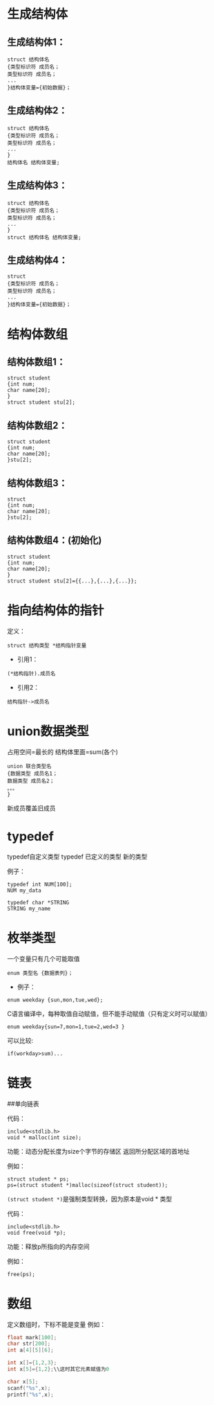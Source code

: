 # 生成结构体
## 生成结构体1：

```
struct 结构体名
{类型标识符 成员名；
类型标识符 成员名；
...
}结构体变量={初始数据}；
```
## 生成结构体2：
```
struct 结构体名
{类型标识符 成员名；
类型标识符 成员名；
...
}
结构体名 结构体变量;
```

## 生成结构体3：
```
struct 结构体名
{类型标识符 成员名；
类型标识符 成员名；
...
}
struct 结构体名 结构体变量;
```

## 生成结构体4：
```
struct
{类型标识符 成员名；
类型标识符 成员名；
...
}结构体变量={初始数据}；
```

# 结构体数组
## 结构体数组1：
```
struct student
{int num;
char name[20];
}
struct student stu[2];
```
## 结构体数组2：
```
struct student
{int num;
char name[20];
}stu[2];
```

## 结构体数组3：
```
struct
{int num;
char name[20];
}stu[2];
```

## 结构体数组4：(初始化)
```
struct student
{int num;
char name[20];
}
struct student stu[2]={{...},{...},{...}};
```


# 指向结构体的指针

定义：
```
struct 结构类型 *结构指针变量
```
- 引用1：
```
(*结构指针).成员名
```

- 引用2：
```
结构指针->成员名
```

# union数据类型
占用空间=最长的
结构体里面=sum(各个)

```
union 联合类型名
{数据类型 成员名1；
数据类型 成员名2；
。。。
}
```

新成员覆盖旧成员

# typedef
typedef自定义类型
typedef 已定义的类型 新的类型

例子：
```
typedef int NUM[100];
NUM my_data
```

```
typedef char *STRING
STRING my_name
```

# 枚举类型
一个变量只有几个可能取值

```
enum 类型名 {数据表列}；
```
- 例子：
```
enum weekday {sun,mon,tue,wed};
```
C语言编译中，每种取值自动赋值，但不能手动赋值（只有定义时可以赋值）
```
enum weekday{sun=7,mon=1,tue=2,wed=3 }
```
可以比较:
```
if(workday>sum)...
```
# 链表

##单向链表

代码：
```
include<stdlib.h>
void * malloc(int size);
```
功能：动态分配长度为size个字节的存储区
返回所分配区域的首地址

例如：
```
struct student * ps;
ps=(struct student *)malloc(sizeof(struct student));
```

`(struct student *)`是强制类型转换，因为原本是void * 类型

代码：
```
include<stdlib.h>
void free(void *p);
```

功能：释放p所指向的内存空间

例如：
```
free(ps);
```

# 数组

定义数组时，下标不能是变量
例如：
```C
float mark[100];
char str[200];
int a[4][5][6];

int x[]={1,2,3};
int x[5]={1,2};\\这时其它元素赋值为0
```

```C
char x[5];
scanf("%s",x);
printf("%s",x);
```
